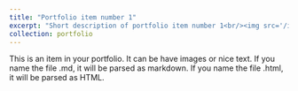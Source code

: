 ```yaml
---
title: "Portfolio item number 1"
excerpt: "Short description of portfolio item number 1<br/><img src='/images/ngc5921.png'>"
collection: portfolio
---
```


This is an item in your portfolio. It can be have images or nice text. If you name the file .md, it will be parsed as markdown. If you name the file .html, it will be parsed as HTML. 
